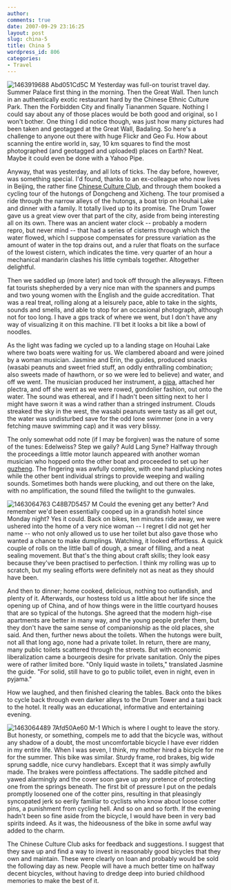 ```yaml
---
author:
comments: true
date: 2007-09-29 23:16:25
layout: post
slug: china-5
title: China 5
wordpress_id: 806
categories:
- Travel
---
```


![1463919688 Abd051Cd5C M](http://jeremycherfas.net/uploads/1463919688_abd051cd5c_m.jpg) Yesterday was full-on tourist travel day. Summer Palace first thing in the morning. Then the Great Wall. Then lunch in an authentically exotic restaurant hard by the Chinese Ethnic Culture Park. Then the Forbidden City and finally Tiananmen Square. Nothing I could say about any of those places would be both good and original, so I won't bother. One thing I did notice though, was just how many pictures had been taken and geotagged at the Great Wall, Badaling. So here's a challenge to anyone out there with huge Flickr and Geo Fu. How about scanning the entire world in, say, 10 km squares to find the most photographed (and geotagged and uploaded) places on Earth? Neat. Maybe it could even be done with a Yahoo Pipe.

Anyway, that was yesterday, and all lots of ticks. The day before, however, was something special. I'd found, thanks to an ex-colleague who now lives in Beijing, the rather fine [Chinese Culture Club,](http://www.chinesecultureclub.org/) and through them booked a cycling tour of the hutongs of Dongcheng and Xicheng. The tour promised a ride through the narrow alleys of the hutongs, a boat trip on Houhai Lake and dinner with a family. It totally lived up to its promise. The Drum Tower gave us a great view over that part of the city, aside from being interesting all on its own. There was an ancient water clock -- probably a modern repro, but never mind -- that had a series of cisterns through which the water flowed, which I suppose compensates for pressure variation as the amount of water in the top drains out, and a ruler that floats on the surface of the lowest cistern, which indicates the time. very quarter of an hour a mechanical mandarin clashes his little cymbals together. Altogether delightful.

Then we saddled up (more later) and took off through the alleyways. Fifteen fat tourists shepherded by a very nice man with the spanners and pumps and two young women with the English and the guide accreditation. That was a real treat, rolling along at a leisurely pace, able to take in the sights, sounds and smells, and able to stop for an occasional photograph, although not for too long. I have a gps track of where we went, but I don't have any way of visualizing it on this machine. I'll bet it looks a bit like a bowl of noodles.

As the light was fading we cycled up to a landing stage on Houhai Lake where two boats were waiting for us. We clambered aboard and were joined by a woman musician.  Jasmine and Erin, the guides, produced snacks (wasabi peanuts and sweet fried stuff, an oddly enthralling combination; also sweets made of hawthorn, or so we were led to believe) and water, and off we went. The musician produced her instrument, a [pipa](http://www.philmultic.com/pipa/), attached her plectra, and off she went as we were rowed, gondolier fashion, out onto the water. The sound was ethereal, and if I hadn't been sitting next to her I might have sworn it was a wind rather than a stringed instrument. Clouds streaked the sky in the west, the wasabi peanuts were tasty as all get out, the water was undisturbed save for the odd lone swimmer (one in a very fetching mauve swimming cap) and it was very blissy.

The only somewhat odd note (if I may be forgiven) was the nature of some of the tunes: Edelweiss? Step we gaily? Auld Lang Syne? Halfway through the proceedings a little motor launch appeared with another woman musician who hopped onto the other boat and proceeded to set up her[ guzheng](http://www.philmultic.com/guzheng/index.html). The fingering was awfully complex, with one hand plucking notes while the other bent individual strings to provide weeping and wailing sounds. Sometimes both hands were plucking, and out there on the lake, with no amplification, the sound filled the twilight to the gunwales.

![1463064763 C48B7D5457 M](http://jeremycherfas.net/uploads/1463064763_c48b7d5457_m.jpg) Could the evening get any better? And remember we'd been essentially cooped up in a grandish hotel since Monday night? Yes it could. Back on bikes, ten minutes ride away, we were ushered into the home of a very nice woman -- I regret I did not get her name -- who not only allowed us to use her toilet but also gave those who wanted a chance to make dumplings. Watching, it looked effortless. A quick couple of rolls on the little ball of dough, a smear of filling, and a neat sealing movement. But that's the thing about craft skills; they look easy because they've been practised to perfection. I think my rolling was up to scratch, but my sealing efforts were definitely not as neat as they should have been.

And then to dinner; home cooked, delicious, nothing too outlandish, and plenty of it. Afterwards, our hostess told us a little about her life since the opening up of China, and of how things were in the little courtyard houses that are so typical of the hutongs. She agreed that the modern high-rise apartments are better in many way, and the young people prefer them, but they don't have the same sense of companionship as the old places, she said. And then, further news about the toilets. When the hutongs were built, not all that long ago, none had a private toilet. In return, there are many, many public toilets scattered through the streets. But with economic liberalization came a bourgeois desire for private sanitation. Only the pipes were of rather limited bore. "Only liquid waste in toilets," translated Jasmine the guide. "For solid, still have to go to public toilet, even in night, even in pyjama."

How we laughed, and then finished clearing the tables. Back onto the bikes to cycle back through even darker alleys to the Drum Tower and a taxi back to the hotel. It really was an educational, informative and entertaining evening.

![1463064489 7Afd50Ae60 M-1](http://jeremycherfas.net/uploads/1463064489_7afd50ae60_m-1.jpg) Which is where I ought to leave the story. But honesty, or something, compels me to add that the bicycle was, without any shadow of a doubt, the most uncomfortable bicycle I have ever ridden in my entire life. When I was seven, I think, my mother hired a bicycle for me for the summer. This bike was similar. Sturdy frame, rod brakes, big wide sprung saddle, nice curvy handlebars. Except that it was simply awfully made. The brakes were pointless affectations. The saddle pitched and yawed alarmingly and the cover soon gave up any pretence of protecting one from the springs beneath. The first bit of pressure I put on the pedals promptly loosened one of the cotter pins, resulting in that pleasingly syncopated jerk so eerily familiar to cyclists who know about loose cotter pins, a punishment from cycling hell. And so on and so forth. If the evening hadn't been so fine aside from the bicycle, I would have been in very bad spirits indeed. As it was, the hideousness of the bike in some awful way added to the charm.

The Chinese Culture Club asks for feedback and suggestions. I suggest that they save up and find a way to invest in reasonably good bicycles that they own and maintain. These were clearly on loan and probably would be sold the following day as new. People will have a much better time on halfway decent bicycles, without having to dredge deep into buried childhood memories to make the best of it.

